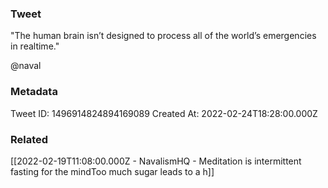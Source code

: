 ### Tweet
"The human brain isn’t designed to process all of the world’s emergencies in realtime."

@naval

### Metadata
Tweet ID: 1496914824894169089
Created At: 2022-02-24T18:28:00.000Z

### Related
[[2022-02-19T11:08:00.000Z - NavalismHQ - Meditation is intermittent fasting for the mindToo much sugar leads to a h]]

